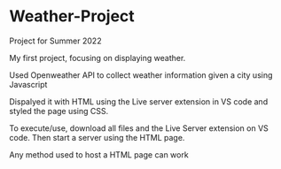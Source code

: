 # Weather-Project
Project for Summer 2022

My first project, focusing on displaying weather.

Used Openweather API to collect weather information given a city using Javascript

Dispalyed it with HTML using the Live server extension in VS code and styled the page using CSS.

To execute/use, download all files and the Live Server extension on VS code. Then start a server using the HTML page. 

Any method used to host a HTML page can work

